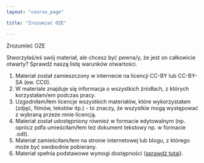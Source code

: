 ```yaml
---
layout: "course_page"

title: "Zrozumieć OZE"

---
```


<div class="text-center screen-title">
Zrozumieć OZE
</div>

<div class="screen-content">
  <p>
  Stworzyłaś/eś swój materiał, ale chcesz być pewna/y, że jest on całkowicie otwarty? Sprawdź naszą listę warunków otwartości.
  </p>
  
  <p>
   <ol>
<li class="number">Materiał został zamieszczony w internecie na licencji CC-BY lub CC-BY-SA (ew. CC0).</li>
<li class="number">W materiale znajduje się informacja o wszystkich źródłach, z których korzystałam/em podczas pracy.</li>
<li class="number">Uzgodniłam/łem licencje wszystkich materiałów, które wykorzystałam (zdjęć, filmów, tekstów itp.) - to znaczy, że wszystkie mogą występować z wybraną przeze mnie licencją.</li>
<li class="number">Materiał został udostępniony również w formacie edytowalnym (np. oprócz pdfa umieściłam/łem też dokument tekstowy np. w formacie .odt).</li>
<li class="number">Materiał zamieściłam/łem na stronie internetowej lub blogu, z którego może być swobodnie pobierany.</li>
<li class="number">Materiał spełnia podstawowe wymogi dostępności (<a class="content-link" target="_blank" href="{{ site.baseurl }}/modules/2.%20wprowadzenie%20do%20otwarto%C5%9Bci/dostepnosc/">sprawdź tutaj</a>).</li>
</ol>
  </p>


</div> 
